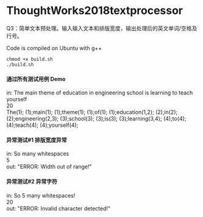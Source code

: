 # ThoughtWorks2018textprocessor
Q3：简单文本预处理。输入输入文本和排版宽度，输出处理后的英文单词/空格及行号。  

Code is compiled on Ubuntu with g++  
```
chmod +x build.sh
./build.sh
```
#### 通过所有测试用例 Demo 
in: The main theme of education in engineering school is learning to teach yourself  
20  
The(1); (1);main(1); (1);theme(1); (1);of(1); (1);education(1,2); (2);in(2); (2);engineering(2,3); (3);school(3); (3);is(3); (3);learning(3,4); (4);to(4); (4);teach(4); (4);yourself(4);
#### 异常测试\#1 排版宽度异常
in: So  many whitespaces  
5  
out: "ERROR: Width out of range!"  
#### 异常测试\#2 异常字符
in: So 5  many whitespaces!  
20  
out: "ERROR: Invalid character detected!"  
